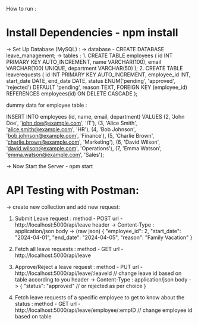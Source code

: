 How to run :
# Install Dependencies - npm install

-> Set Up Database (MySQL) :
-> database - CREATE DATABASE leave_management;
-> tables :
1.
CREATE TABLE employees (
    id INT PRIMARY KEY AUTO_INCREMENT,
    name VARCHAR(100),
    email VARCHAR(100) UNIQUE,
    department VARCHAR(50)
);
2.
CREATE TABLE leaverequests (
    id INT PRIMARY KEY AUTO_INCREMENT,
    employee_id INT,
    start_date DATE,
    end_date DATE,
    status ENUM('pending', 'approved', 'rejected') DEFAULT 'pending',
    reason TEXT,
    FOREIGN KEY (employee_id) REFERENCES employees(id) ON DELETE CASCADE
);

dummy data for employee table :

INSERT INTO employees (id, name, email, department) VALUES
(2, 'John Doe', 'john.doe@example.com', 'IT'),
(3, 'Alice Smith', 'alice.smith@example.com', 'HR'),
(4, 'Bob Johnson', 'bob.johnson@example.com', 'Finance'),
(5, 'Charlie Brown', 'charlie.brown@example.com', 'Marketing'),
(6, 'David Wilson', 'david.wilson@example.com', 'Operations'),
(7, 'Emma Watson', 'emma.watson@example.com', 'Sales');


-> Now Start the Server - npm start

# API Testing with Postman:

-> create new collection and add new request:
1. Submit Leave request :
   method - POST
   url - http://localhost:5000/api/leave
   header -> Content-Type : application/json
   body -> (raw json)
   {
    "employee_id": 2,
    "start_date": "2024-04-01",
    "end_date": "2024-04-05",
    "reason": "Family Vacation"
   }
   
2. Fetch all leave requests :
   method - GET
   url - http://localhost:5000/api/leave
   
3. Approve/Reject a leave request :
   method - PUT
   url - http://localhost:5000/api/leave/:leaveId // change leave id based on table according to you
   header -> Content-Type : application/json
   body ->
   {
    "status": "approved" // or rejected as per choice
   }

4. Fetch leave requests of a specific employee to get to know about the status :
   method - GET
   url - http://localhost:5000/api/leave/employee/:empID // change employee id based on table
   
   
